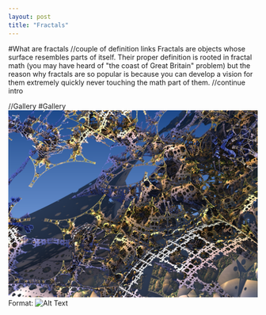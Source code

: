 ```yaml
---
layout: post
title: "Fractals"
---
```


#What are fractals
//couple of definition links
Fractals are objects whose surface resembles parts of itself. Their proper definition is rooted in fractal math (you may have heard of "the coast of Great Britain" problem) but the reason why fractals are so popular is because you can develop a vision for them extremely quickly never touching the math part of them.
//continue intro

//Gallery
#Gallery
![Fractal1](/public/img/17.bmp)
Format: ![Alt Text](url)